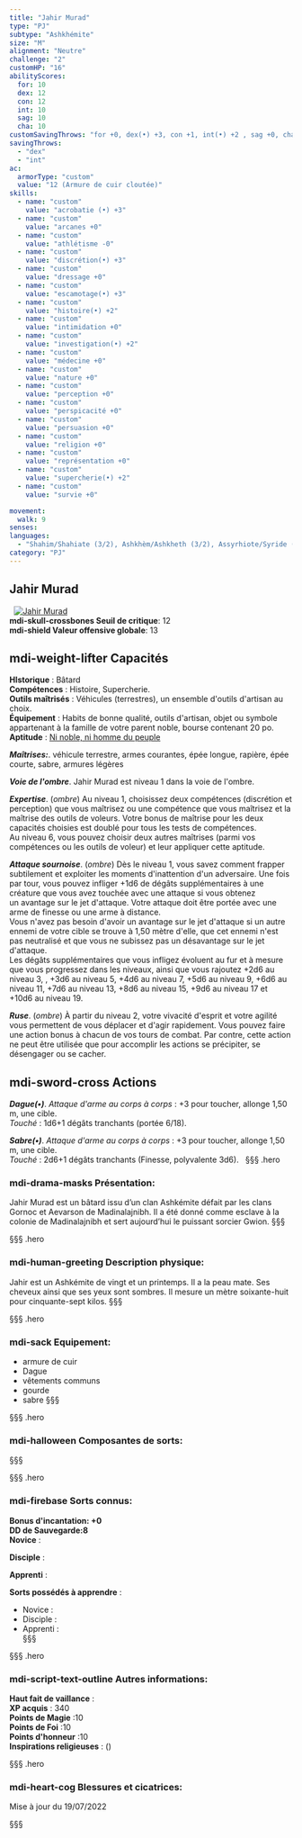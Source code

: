 ```yaml
---
title: "Jahir Murad"
type: "PJ"
subtype: "Ashkhémite"
size: "M"
alignment: "Neutre"
challenge: "2"
customHP: "16"
abilityScores:
  for: 10
  dex: 12
  con: 12
  int: 10
  sag: 10
  cha: 10
customSavingThrows: "for +0, dex(•) +3, con +1, int(•) +2 , sag +0, cha(•) +0 "
savingThrows:
  - "dex"
  - "int"
ac:
  armorType: "custom"
  value: "12 (Armure de cuir cloutée)"
skills:
  - name: "custom"
    value: "acrobatie (•) +3"
  - name: "custom"
    value: "arcanes +0"
  - name: "custom"
    value: "athlétisme -0"
  - name: "custom"
    value: "discrétion(•) +3"
  - name: "custom"
    value: "dressage +0"
  - name: "custom"
    value: "escamotage(•) +3"
  - name: "custom"
    value: "histoire(•) +2"
  - name: "custom"
    value: "intimidation +0"
  - name: "custom"
    value: "investigation(•) +2"
  - name: "custom"
    value: "médecine +0"
  - name: "custom"
    value: "nature +0"
  - name: "custom"
    value: "perception +0"
  - name: "custom"
    value: "perspicacité +0"
  - name: "custom"
    value: "persuasion +0"
  - name: "custom"
    value: "religion +0"
  - name: "custom"
    value: "représentation +0"
  - name: "custom"
    value: "supercherie(•) +2"
  - name: "custom"
    value: "survie +0"

movement:
  walk: 9
senses:
languages:
  - "Shahim/Shahiate (3/2), Ashkhèm/Ashkheth (3/2), Assyrhiote/Syride (3/2)"
category: "PJ"
---
```

## Jahir Murad
&nbsp;
[![Jahir Murad](https://www.douaratil.fr/illustrations/pj/jahirm.png)](https://www.douaratil.fr/illustrations/pj/jahir.jpg)  
**<v-icon>mdi-skull-crossbones</v-icon> Seuil de critique**: 12      
**<v-icon>mdi-shield</v-icon> Valeur offensive globale**: 13    
## <v-icon>mdi-weight-lifter</v-icon> Capacités
**HIstorique** : Bâtard  
**Compétences** : Histoire, Supercherie.  
**Outils maîtrisés** : Véhicules (terrestres), un ensemble d'outils d'artisan au choix.  
**Équipement** : Habits de bonne qualité, outils d'artisan, objet ou symbole appartenant à la famille de votre parent noble, bourse contenant 20 po.
**Aptitude** : [Ni noble, ni homme du peuple](/personnalite-et-historique/#Ni-noble,-ni-homme-du-peuple)  

_**Maîtrises:**_. véhicule terrestre, armes courantes, épée longue, rapière, épée courte, sabre, armures légères

_**Voie de l'ombre**_. Jahir Murad  est niveau 1 dans la voie de l'ombre.  

_**Expertise**_. (*ombre*)
Au niveau 1, choisissez deux compétences (discrétion et perception) que vous maîtrisez ou une compétence que vous maîtrisez et la maîtrise des outils de voleurs. Votre bonus de maîtrise pour les deux capacités choisies est doublé pour tous les tests de compétences.  
Au niveau 6, vous pouvez choisir deux autres maîtrises (parmi vos compétences ou les outils de voleur) et leur appliquer cette aptitude.   

_**Attaque sournoise**_. (*ombre*) Dès le niveau 1, vous savez comment frapper subtilement et exploiter les moments d'inattention d'un adversaire. Une fois par tour, vous pouvez infliger +1d6 de dégâts supplémentaires à une créature que vous avez touchée avec une attaque si vous obtenez un avantage sur le jet d'attaque. Votre attaque doit être portée avec une arme de finesse ou une arme à distance.  
Vous n'avez pas besoin d'avoir un avantage sur le jet d'attaque si un autre ennemi de votre cible se trouve à 1,50 mètre d'elle, que cet ennemi n'est pas neutralisé et que vous ne subissez pas un désavantage sur le jet d'attaque.  
Les dégâts supplémentaires que vous infligez évoluent au fur et à mesure que vous progressez dans les niveaux, ainsi que vous rajoutez +2d6 au niveau 3, , +3d6 au niveau 5, +4d6 au niveau 7, +5d6 au niveau 9, +6d6 au niveau 11, +7d6 au niveau 13, +8d6 au niveau 15, +9d6 au niveau 17 et +10d6 au niveau 19.   

_**Ruse**_. (*ombre*) À partir du niveau 2, votre vivacité d'esprit et votre agilité vous permettent de vous déplacer et d'agir rapidement. Vous pouvez faire une action bonus à chacun de vos tours de combat. Par contre, cette action ne peut être utilisée que pour accomplir les actions se précipiter, se désengager ou se cacher.  

## <v-icon>mdi-sword-cross</v-icon> Actions

_**Dague(•)**_. _Attaque d'arme au corps à corps_ : +3 pour toucher, allonge 1,50 m, une cible.  
_Touché_ : 1d6+1 dégâts tranchants (portée 6/18).  

_**Sabre(•)**_. _Attaque d'arme au corps à corps_ : +3 pour toucher, allonge 1,50 m, une cible.  
_Touché_ : 2d6+1 dégâts tranchants (Finesse, polyvalente 3d6).
&nbsp;
§§§ .hero
###  <v-icon>mdi-drama-masks</v-icon> Présentation:  
Jahir Murad est un bâtard issu d’un clan Ashkémite défait par les clans Gornoc et Aevarson de Madinalajnibh. Il a été donné comme esclave à la colonie de Madinalajnibh et sert aujourd’hui le puissant sorcier Gwion.
§§§

§§§ .hero
###  <v-icon>mdi-human-greeting</v-icon> Description physique:  
Jahir est un Ashkémite de vingt et un printemps. Il a la peau mate. Ses cheveux ainsi que ses yeux sont sombres. Il mesure un mètre soixante-huit pour cinquante-sept kilos.
§§§

§§§ .hero
### <v-icon>mdi-sack</v-icon>  Equipement:  
- armure de cuir
- Dague
- vêtements communs
- gourde
- sabre
§§§

§§§ .hero
### <v-icon>mdi-halloween</v-icon> Composantes de sorts:  




§§§

§§§ .hero
### <v-icon>mdi-firebase</v-icon> Sorts connus:  
**Bonus d'incantation: +0**  
**DD de Sauvegarde:8**  
**Novice** :

**Disciple** :  


**Apprenti** :  


**Sorts possédés à apprendre** :

- Novice :   
- Disciple :   
- Apprenti :     
§§§


§§§ .hero
### <v-icon>mdi-script-text-outline</v-icon> Autres informations:  
**Haut fait de vaillance** :  
**XP acquis** : 340    
**Points de Magie** :10      
**Points de Foi** :10         
**Points d'honneur** :10               
**Inspirations religieuses** : ()    


§§§ .hero
### <v-icon>mdi-heart-cog</v-icon> Blessures et cicatrices:  

Mise à jour du 19/07/2022

§§§
